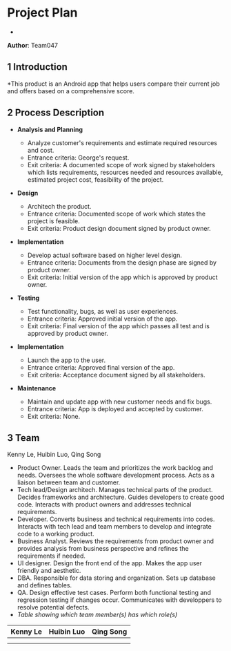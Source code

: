 # Project Plan

*
**Author**: Team047

## 1 Introduction

*This product is an Android app that helps users compare their current job and offers based on a comprehensive score.

## 2 Process Description

- **Analysis and Planning**
  - Analyze customer's requirements and estimate required resources and cost.
  - Entrance criteria: George's request.
  - Exit criteria: A documented scope of work signed by stakeholders which lists requirements, resources needed and resources available, estimated project cost, feasibility of the project.

- **Design**
  - Architech the product.
  - Entrance criteria: Documented scope of work which states the project is feasible.
  - Exit criteria: Product design document signed by product owner.

- **Implementation**
  - Develop actual software based on higher level design.
  - Entrance criteria: Documents from the design phase are signed by product owner.
  - Exit criteria: Initial version of the app which is approved by product owner.

- **Testing**
  - Test functionality, bugs, as well as user experiences.
  - Entrance criteria: Approved initial version of the app.
  - Exit criteria: Final version of the app which passes all test and is approved by product owner.

- **Implementation**
  - Launch the app to the user.
  - Entrance criteria: Approved final version of the app.
  - Exit criteria: Acceptance document signed by all stakeholders.

- **Maintenance**
  - Maintain and update app with new customer needs and fix bugs.
  - Entrance criteria: App is deployed and accepted by customer.
  - Exit criteria: None.

## 3 Team
Kenny Le, Huibin Luo, Qing Song


- Product Owner. Leads the team and prioritizes the work backlog and needs. Oversees the whole software development process. Acts as a liaison between team and customer.
- Tech lead/Design architech. Manages technical parts of the product. Decides frameworks and architecture. Guides developers to create good code. Interacts with product owners and addresses technical requirements.
- Developer. Converts business and technical requirements into codes. Interacts with tech lead and team members to develop and integrate code to a working product.
- Business Analyst. Reviews the requirements from product owner and provides analysis from business perspective and refines the requirements if needed.
- UI designer. Design the front end of the app. Makes the app user friendly and aesthetic.
- DBA. Responsible for data storing and organization. Sets up database and defines tables.
- QA. Design effective test cases. Perform both functional testing and regression testing if changes occur. Communicates with developpers to resolve potential defects.
- *Table showing which team member(s) has which role(s)*

|Kenny Le|Huibin Luo|Qing Song|
|--------|----------|---------|
|        |          |         | 
|        |          |         | 



